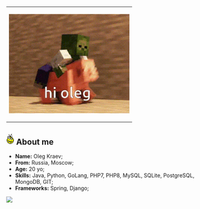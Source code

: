 
<table align="center">
    <tr>
        <td>
            <br>
            <div align="center">
                <img text-align="center" src="res/hi-oleg.gif">
            </div>
            <br>
        </td>
    </tr>
</table>

<h2><img src="res/crazy.gif" height="30px"> About me</h2>
<ul align="left">
    <li><strong>Name:</strong> Oleg Kraev;</li>
    <li><strong>From:</strong> Russia, Moscow;</li>
    <li><strong>Age:</strong> 20 yo;</li>
    <li><strong>Skills:</strong> Java, Python, GoLang, PHP7, PHP8, MySQL, SQLite, PostgreSQL, MongoDB, GIT;</li>
    <li><strong>Frameworks:</strong> Spring, Django;</li>
</ul>

![](https://github-readme-stats.vercel.app/api/wakatime?username=hteppl&layout=compact)
